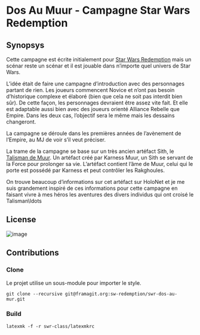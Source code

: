 # Dos Au Muur - Campagne Star Wars Redemption

## Synopsys
Cette campagne est écrite initialement pour [Star Wars Redemption](https://github.com/Marthym/jdrp-sw-redemption) mais un scénar reste un scénar et il est jouable dans n’importe quel univers de Star Wars.

L’idée était de faire une campagne d’introduction avec des personnages partant de rien. Les joueurs commencent Novice et n’ont pas besoin d’historique complexe et élaboré (bien que cela ne soit pas interdit bien sûr). De cette façon, les personnages devraient être assez vite fait. Et elle est adaptable aussi bien avec des joueurs orienté Alliance Rebelle que Empire. Dans les deux cas, l’objectif sera le même mais les dessains changeront.

La campagne se déroule dans les premières années de l’avènement de l’Empire, au MJ de voir s’il veut préciser.

La trame de la campagne se base sur un très ancien artéfact Sith, le [Talisman de Muur](http://www.starwars-holonet.com/encyclopedie/technologie-talisman-muur.html). Un artéfact créé par Karness Muur, un Sith se servant de la Force pour prolonger sa vie. L’artéfact contient l’âme de Muur, celui qui le porte est possédé par Karness et peut contrôler les Rakghoules.

On trouve beaucoup d’informations sur cet artéfact sur HoloNet et je me suis grandement inspiré de ces informations pour cette campagne en faisant vivre à mes héros les aventures des divers individus qui ont croisé le Talisman\ldots


## License
![image](https://git.framasoft.org/sw-redemption/latex-swr-class/raw/master/_img/wtfpl-badge.png)

## Contributions
### Clone
Le projet utilise un sous-module pour importer le style.

```git clone --recursive git@framagit.org:sw-redemption/swr-dos-au-mur.git```

### Build
```latexmk -f -r swr-class/latexmkrc ```